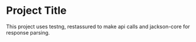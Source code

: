 # Project Title

This project uses testng, restassured to make api calls and jackson-core for response parsing.